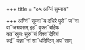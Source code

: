 +++
title = "०५ अग्निं सुम्नाय"

+++
अग्निं᳓ सुम्ना᳓य दधिरे पुरो᳓ ज᳓ना  
वा᳓जश्रवसम् इह᳓ वृक्त᳓बर्हिषः  
यत᳓स्रुचः सुरु᳓चं विश्व᳓देवियं  
रुद्रं᳓ यज्ञा᳓नां सा᳓धदिष्टिम् अप᳓साम्